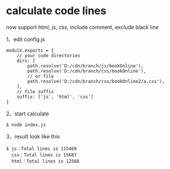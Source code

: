# calculate code lines

now support html, js, css, include comment, exclude black line

1、edit config.js

    module.exports = {
        // your code directories
        dirs: [
            path.resolve('D:/cdn/branch/js/bookOnline'),   
            path.resolve('D:/cdn/branch/css/bookOnline'),
            // or file
            path.resolve('D:/cdn/branch/css/bookOnline2/a.css'),
        ],
        // file suffix
        suffix: ['js', 'html', 'css']
    }
    
2、start calculate

    $ node index.js
    
3、result look like this

    $ js：Total lines is 115469
      css：Total lines is 15687
      html：Total lines is 12568

